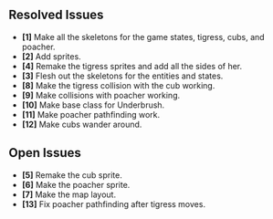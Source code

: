 ## Resolved Issues ##
- **[1]** Make all the skeletons for the game states, tigress, cubs, and poacher.
- **[2]** Add sprites.
- **[4]** Remake the tigress sprites and add all the sides of her.
- **[3]** Flesh out the skeletons for the entities and states.
- **[8]** Make the tigress collision with the cub working.
- **[9]** Make collisions with poacher working.
- **[10]** Make base class for Underbrush.
- **[11]** Make poacher pathfinding work.
- **[12]** Make cubs wander around.

## Open Issues ##
- **[5]** Remake the cub sprite.
- **[6]** Make the poacher sprite.
- **[7]** Make the map layout.
- **[13]** Fix poacher pathfinding after tigress moves.